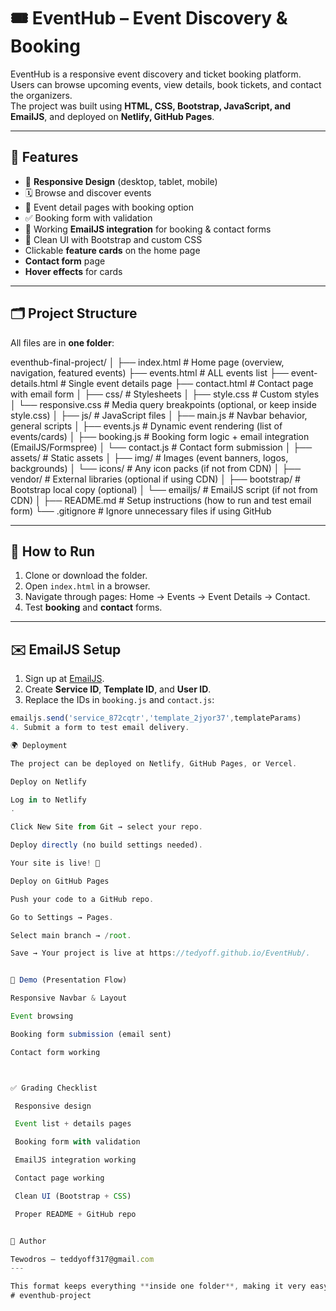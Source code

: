 # 🎟️ EventHub – Event Discovery & Booking

EventHub is a responsive event discovery and ticket booking platform.  
Users can browse upcoming events, view details, book tickets, and contact the organizers.  
The project was built using **HTML, CSS, Bootstrap, JavaScript, and EmailJS**, and deployed on **Netlify, GitHub Pages**.  

---

## 🚀 Features
- 📱 **Responsive Design** (desktop, tablet, mobile)  
- 🗓️ Browse and discover events  
- 🔗 Event detail pages with booking option  
- ✅ Booking form with validation  
- 📧 Working **EmailJS integration** for booking & contact forms  
- 🎨 Clean UI with Bootstrap and custom CSS  
- Clickable **feature cards** on the home page  
- **Contact form** page  
- **Hover effects** for cards  

-----------------------------------------------------------------------------------

## 🗂 Project Structure

All files are in **one folder**:


eventhub-final-project/
│
├── index.html              # Home page (overview, navigation, featured events)
├── events.html             # ALL events list
├── event-details.html      # Single event details page
├── contact.html            # Contact page with email form
│
├── css/                    # Stylesheets
│   ├── style.css           # Custom styles
│   └── responsive.css      # Media query breakpoints (optional, or keep inside style.css)
│
├── js/                     # JavaScript files
│   ├── main.js             # Navbar behavior, general scripts
│   ├── events.js           # Dynamic event rendering (list of events/cards)
│   ├── booking.js          # Booking form logic + email integration (EmailJS/Formspree)
│   └── contact.js          # Contact form submission
│
├── assets/                 # Static assets
│   ├── img/                # Images (event banners, logos, backgrounds)
│   └── icons/              # Any icon packs (if not from CDN)
│
├── vendor/                 # External libraries (optional if using CDN)
│   ├── bootstrap/          # Bootstrap local copy (optional)
│   └── emailjs/            # EmailJS script (if not from CDN)
│
├── README.md               # Setup instructions (how to run and test email form)
└── .gitignore              # Ignore unnecessary files if using GitHub


---

## 📌 How to Run

1. Clone or download the folder.  
2. Open `index.html` in a browser.  
3. Navigate through pages: Home → Events → Event Details → Contact.  
4. Test **booking** and **contact** forms.

---

## ✉️ EmailJS Setup

1. Sign up at [EmailJS](https://www.emailjs.com/).  
2. Create **Service ID**, **Template ID**, and **User ID**.  
3. Replace the IDs in `booking.js` and `contact.js`:

```javascript
emailjs.send('service_872cqtr','template_2jyor37',templateParams)
4. Submit a form to test email delivery.

🌍 Deployment

The project can be deployed on Netlify, GitHub Pages, or Vercel.

Deploy on Netlify

Log in to Netlify
.

Click New Site from Git → select your repo.

Deploy directly (no build settings needed).

Your site is live! 🎉

Deploy on GitHub Pages

Push your code to a GitHub repo.

Go to Settings → Pages.

Select main branch → /root.

Save → Your project is live at https://tedyoff.github.io/EventHub/.


🎥 Demo (Presentation Flow)

Responsive Navbar & Layout

Event browsing

Booking form submission (email sent)

Contact form working



✅ Grading Checklist

 Responsive design

 Event list + details pages

 Booking form with validation

 EmailJS integration working

 Contact page working

 Clean UI (Bootstrap + CSS)

 Proper README + GitHub repo


👤 Author

Tewodros – teddyoff317@gmail.com
---

This format keeps everything **inside one folder**, making it very easy for **testing and deployment**.  
# eventhub-project
